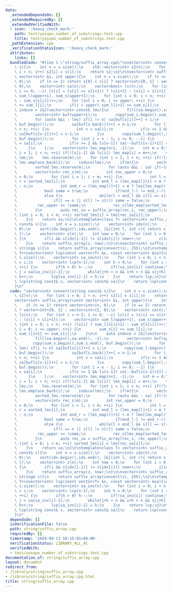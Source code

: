 ```yaml
---
data:
  _extendedDependsOn: []
  _extendedRequiredBy: []
  _extendedVerifiedWith:
  - icon: ':heavy_check_mark:'
    path: test/yosupo_number_of_substrings.test.cpp
    title: test/yosupo_number_of_substrings.test.cpp
  _pathExtension: cpp
  _verificationStatusIcon: ':heavy_check_mark:'
  attributes:
    links: []
  bundledCode: "#line 1 \"string/suffix_array.cpp\"\nvector<int> convert(string const&\
    \ s){\n    int n = s.size();\n    std::vector<int> s2(n);\n    for (int i = 0;\
    \ i < n; i++) s2[i] = s[i];\n    return s2;\n}\n\nvector<int> suffix_array(const\
    \ vector<int> &s, int upper){\n    int n = s.size();\n    if (n <= 1) return vector<int>(n,\
    \ 0);\n    if (n == 2) return s[0] < s[1] ? vector<int>{0, 1} : vector<int>{1,\
    \ 0};\n    vector<int> sa(n);\n    vector<bool> ls(n);\n    for (int i = n-2;\
    \ i >= 0; --i) ls[i] = (s[i] == s[i+1]) ? ls[i+1] : (s[i] < s[i+1]);\n    vector<int>\
    \ sum_l(upper+1), sum_s(upper+1);\n    for (int i = 0; i < n; ++i) (ls[i] ? sum_l[s[i]+1]\
    \ : sum_s[s[i]])++;\n    for (int i = 0; i <= upper; ++i) {\n        sum_s[i]\
    \ += sum_l[i];\n        if(i < upper) sum_l[i+1] += sum_s[i];\n    }\n\n    auto\
    \ induce = [&](vector<int> const& lms){\n        fill(sa.begin(),sa.end(), -1);\n\
    \        vector<int> buf(upper+1);\n        copy(sum_s.begin(),sum_s.end(), buf.begin());\n\
    \        for (auto &&i : lms) if(i != n) sa[buf[s[i]]++] = i;\n        copy(sum_l.begin(),sum_l.end(),\
    \ buf.begin());\n        sa[buf[s.back()]++] = n-1;\n        for (int i = 0; i\
    \ < n; ++i) {\n            int v = sa[i];\n            if(v >= 1 && !ls[v-1])\
    \ sa[buf[s[v-1]]++] = v-1;\n        }\n        copy(sum_l.begin(),sum_l.end(),\
    \ buf.begin());\n        for (int i = n - 1; i >= 0; --i) {\n            int v\
    \ = sa[i];\n            if(v >= 1 && ls[v-1]) sa[--buf[s[v-1]+1]] = v-1;\n   \
    \     }\n    };\n    vector<int> lms_map(n+1, -1);\n    int m = 0;\n    for (int\
    \ i = 1; i < n; ++i) if(!ls[i-1] && ls[i]) lms_map[i] = m++;\n    vector<int>\
    \ lms;\n    lms.reserve(m);\n    for (int i = 1; i < n; ++i) if(!ls[i-1] && ls[i])\
    \ lms.emplace_back(i);\n    induce(lms);\n    if(m){\n        vector<int> sorted_lms;\n\
    \        sorted_lms.reserve(m);\n        for (auto &&i : sa) if(~lms_map[i]) sorted_lms.emplace_back(i);\n\
    \        vector<int> rec_s(m);\n        int rec_upper = 0;\n        rec_s[lms_map[sorted_lms.front()]]\
    \ = 0;\n        for (int i = 1; i < m; ++i) {\n            int l = sorted_lms[i-1],\
    \ r = sorted_lms[i];\n            int end_l = (lms_map[l]+1) < m ? lms[lms_map[l]+1]\
    \ : n;\n            int end_r = (lms_map[r]+1) < m ? lms[lms_map[r]+1] : n;\n\
    \            bool same = true;\n            if(end_l-l != end_r-r) same = false;\n\
    \            else {\n                while(l < end_l && s[l] == s[r]) l++, r++;\n\
    \                if(l == n || s[l] != s[r]) same = false;\n            }\n   \
    \         rec_upper += !same;\n            rec_s[lms_map[sorted_lms[i]]] = rec_upper;\n\
    \        }\n        auto rec_sa = suffix_array(rec_s, rec_upper);\n        for\
    \ (int i = 0; i < m; ++i) sorted_lms[i] = lms[rec_sa[i]];\n        induce(sorted_lms);\n\
    \    }\n    return sa;\n}\n\ntemplate<class T> vector<int> suffix_array(vector<T>\
    \ const& s){\n    int n = s.size();\n    vector<int> idx(n);\n    iota(idx.begin(),idx.end(),\
    \ 0);\n    sort(idx.begin(),idx.end(), [&](int l, int r){ return s[l] < s[r];\
    \ });\n    vector<int> z(n);\n    int now = 0;\n    for (int i = 0; i < n; ++i)\
    \ {\n        if(i && s[idx[i-1]] != s[idx[i]]) now++;\n        z[idx[i]] = now;\n\
    \    }\n    return suffix_array(z, now);\n}\n\nvector<int> suffix_array(const\
    \ string& s){\n    return suffix_array(convert(s), 255);\n}\n\ntemplate<class\
    \ T>\nvector<int> lcp(const vector<T> &s, const vector<int> &sa){\n    int n =\
    \ s.size();\n    vector<int> sa_inv(n);\n    for (int i = 0; i < n; ++i) sa_inv[sa[i]]\
    \ = i;\n    vector<int> lcp(n-1);\n    int h = 0;\n    for (int i = 0; i < n;\
    \ ++i) {\n        if(h > 0) h--;\n        if(!sa_inv[i]) continue;\n        int\
    \ j = sa[sa_inv[i]-1];\n        while(j+h < n && i+h < n && s[j+h] == s[i+h])\
    \ h++;\n        lcp[sa_inv[i]-1] = h;\n    }\n    return lcp;\n}\n\nvector<int>\
    \ lcp(string const& s, vector<int> const& sa){\n    return lcp(convert(s), sa);\n\
    }\n"
  code: "vector<int> convert(string const& s){\n    int n = s.size();\n    std::vector<int>\
    \ s2(n);\n    for (int i = 0; i < n; i++) s2[i] = s[i];\n    return s2;\n}\n\n\
    vector<int> suffix_array(const vector<int> &s, int upper){\n    int n = s.size();\n\
    \    if (n <= 1) return vector<int>(n, 0);\n    if (n == 2) return s[0] < s[1]\
    \ ? vector<int>{0, 1} : vector<int>{1, 0};\n    vector<int> sa(n);\n    vector<bool>\
    \ ls(n);\n    for (int i = n-2; i >= 0; --i) ls[i] = (s[i] == s[i+1]) ? ls[i+1]\
    \ : (s[i] < s[i+1]);\n    vector<int> sum_l(upper+1), sum_s(upper+1);\n    for\
    \ (int i = 0; i < n; ++i) (ls[i] ? sum_l[s[i]+1] : sum_s[s[i]])++;\n    for (int\
    \ i = 0; i <= upper; ++i) {\n        sum_s[i] += sum_l[i];\n        if(i < upper)\
    \ sum_l[i+1] += sum_s[i];\n    }\n\n    auto induce = [&](vector<int> const& lms){\n\
    \        fill(sa.begin(),sa.end(), -1);\n        vector<int> buf(upper+1);\n \
    \       copy(sum_s.begin(),sum_s.end(), buf.begin());\n        for (auto &&i :\
    \ lms) if(i != n) sa[buf[s[i]]++] = i;\n        copy(sum_l.begin(),sum_l.end(),\
    \ buf.begin());\n        sa[buf[s.back()]++] = n-1;\n        for (int i = 0; i\
    \ < n; ++i) {\n            int v = sa[i];\n            if(v >= 1 && !ls[v-1])\
    \ sa[buf[s[v-1]]++] = v-1;\n        }\n        copy(sum_l.begin(),sum_l.end(),\
    \ buf.begin());\n        for (int i = n - 1; i >= 0; --i) {\n            int v\
    \ = sa[i];\n            if(v >= 1 && ls[v-1]) sa[--buf[s[v-1]+1]] = v-1;\n   \
    \     }\n    };\n    vector<int> lms_map(n+1, -1);\n    int m = 0;\n    for (int\
    \ i = 1; i < n; ++i) if(!ls[i-1] && ls[i]) lms_map[i] = m++;\n    vector<int>\
    \ lms;\n    lms.reserve(m);\n    for (int i = 1; i < n; ++i) if(!ls[i-1] && ls[i])\
    \ lms.emplace_back(i);\n    induce(lms);\n    if(m){\n        vector<int> sorted_lms;\n\
    \        sorted_lms.reserve(m);\n        for (auto &&i : sa) if(~lms_map[i]) sorted_lms.emplace_back(i);\n\
    \        vector<int> rec_s(m);\n        int rec_upper = 0;\n        rec_s[lms_map[sorted_lms.front()]]\
    \ = 0;\n        for (int i = 1; i < m; ++i) {\n            int l = sorted_lms[i-1],\
    \ r = sorted_lms[i];\n            int end_l = (lms_map[l]+1) < m ? lms[lms_map[l]+1]\
    \ : n;\n            int end_r = (lms_map[r]+1) < m ? lms[lms_map[r]+1] : n;\n\
    \            bool same = true;\n            if(end_l-l != end_r-r) same = false;\n\
    \            else {\n                while(l < end_l && s[l] == s[r]) l++, r++;\n\
    \                if(l == n || s[l] != s[r]) same = false;\n            }\n   \
    \         rec_upper += !same;\n            rec_s[lms_map[sorted_lms[i]]] = rec_upper;\n\
    \        }\n        auto rec_sa = suffix_array(rec_s, rec_upper);\n        for\
    \ (int i = 0; i < m; ++i) sorted_lms[i] = lms[rec_sa[i]];\n        induce(sorted_lms);\n\
    \    }\n    return sa;\n}\n\ntemplate<class T> vector<int> suffix_array(vector<T>\
    \ const& s){\n    int n = s.size();\n    vector<int> idx(n);\n    iota(idx.begin(),idx.end(),\
    \ 0);\n    sort(idx.begin(),idx.end(), [&](int l, int r){ return s[l] < s[r];\
    \ });\n    vector<int> z(n);\n    int now = 0;\n    for (int i = 0; i < n; ++i)\
    \ {\n        if(i && s[idx[i-1]] != s[idx[i]]) now++;\n        z[idx[i]] = now;\n\
    \    }\n    return suffix_array(z, now);\n}\n\nvector<int> suffix_array(const\
    \ string& s){\n    return suffix_array(convert(s), 255);\n}\n\ntemplate<class\
    \ T>\nvector<int> lcp(const vector<T> &s, const vector<int> &sa){\n    int n =\
    \ s.size();\n    vector<int> sa_inv(n);\n    for (int i = 0; i < n; ++i) sa_inv[sa[i]]\
    \ = i;\n    vector<int> lcp(n-1);\n    int h = 0;\n    for (int i = 0; i < n;\
    \ ++i) {\n        if(h > 0) h--;\n        if(!sa_inv[i]) continue;\n        int\
    \ j = sa[sa_inv[i]-1];\n        while(j+h < n && i+h < n && s[j+h] == s[i+h])\
    \ h++;\n        lcp[sa_inv[i]-1] = h;\n    }\n    return lcp;\n}\n\nvector<int>\
    \ lcp(string const& s, vector<int> const& sa){\n    return lcp(convert(s), sa);\n\
    }\n"
  dependsOn: []
  isVerificationFile: false
  path: string/suffix_array.cpp
  requiredBy: []
  timestamp: '2020-09-13 18:15:01+09:00'
  verificationStatus: LIBRARY_ALL_AC
  verifiedWith:
  - test/yosupo_number_of_substrings.test.cpp
documentation_of: string/suffix_array.cpp
layout: document
redirect_from:
- /library/string/suffix_array.cpp
- /library/string/suffix_array.cpp.html
title: string/suffix_array.cpp
---
```

